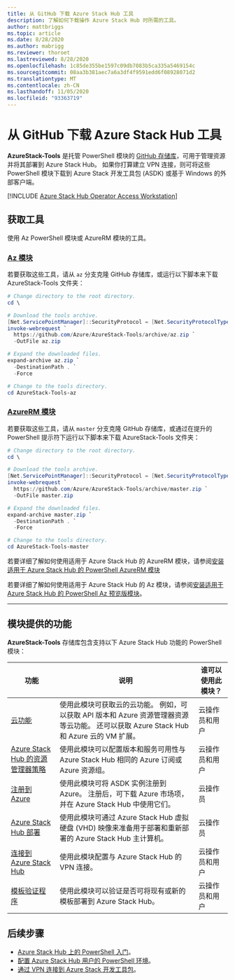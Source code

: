```yaml
---
title: 从 GitHub 下载 Azure Stack Hub 工具
description: 了解如何下载操作 Azure Stack Hub 时所需的工具。
author: mattbriggs
ms.topic: article
ms.date: 8/28/2020
ms.author: mabrigg
ms.reviewer: thoroet
ms.lastreviewed: 8/28/2020
ms.openlocfilehash: 1c85de355be1597c09db7083b5ca335a5469154c
ms.sourcegitcommit: 08aa3b381aec7a6a3df4f9591edd6f08928071d2
ms.translationtype: MT
ms.contentlocale: zh-CN
ms.lasthandoff: 11/05/2020
ms.locfileid: "93363719"
---
```

# <a name="download-azure-stack-hub-tools-from-github"></a>从 GitHub 下载 Azure Stack Hub 工具

**AzureStack-Tools** 是托管 PowerShell 模块的 [GitHub 存储库](https://github.com/Azure/AzureStack-Tools)，可用于管理资源并将其部署到 Azure Stack Hub。 如果你打算建立 VPN 连接，则可将这些 PowerShell 模块下载到 Azure Stack 开发工具包 (ASDK) 或基于 Windows 的外部客户端。 

[!INCLUDE [Azure Stack Hub Operator Access Workstation](../includes/operator-note-owa.md)]

## <a name="get-the-tools"></a>获取工具

使用 Az PowerShell 模块或 AzureRM 模块的工具。

### <a name="az-modules"></a>[Az 模块](#tab/az)

若要获取这些工具，请从 `az` 分支克隆 GitHub 存储库，或运行以下脚本来下载 AzureStack-Tools 文件夹：

```powershell
# Change directory to the root directory.
cd \

# Download the tools archive.
[Net.ServicePointManager]::SecurityProtocol = [Net.SecurityProtocolType]::Tls12 
invoke-webrequest `
  https://github.com/Azure/AzureStack-Tools/archive/az.zip `
  -OutFile az.zip

# Expand the downloaded files.
expand-archive az.zip `
  -DestinationPath . `
  -Force

# Change to the tools directory.
cd AzureStack-Tools-az

```
### <a name="azurerm-modules"></a>[AzureRM 模块](#tab/azurerm)

若要获取这些工具，请从 `master` 分支克隆 GitHub 存储库，或通过在提升的 PowerShell 提示符下运行以下脚本来下载 AzureStack-Tools 文件夹：

```powershell
# Change directory to the root directory.
cd \

# Download the tools archive.
[Net.ServicePointManager]::SecurityProtocol = [Net.SecurityProtocolType]::Tls12
invoke-webrequest `
  https://github.com/Azure/AzureStack-Tools/archive/master.zip `
  -OutFile master.zip

# Expand the downloaded files.
expand-archive master.zip `
  -DestinationPath . `
  -Force

# Change to the tools directory.
cd AzureStack-Tools-master

```
若要详细了解如何使用适用于 Azure Stack Hub 的 AzureRM 模块，请参阅[安装适用于 Azure Stack Hub 的 PowerShell AzureRM 模块](azure-stack-powershell-install.md)



若要详细了解如何使用适用于 Azure Stack Hub 的 Az 模块，请参阅[安装适用于 Azure Stack Hub 的 PowerShell Az 预览版模块](powershell-install-az-module.md)。

---

## <a name="functionality-provided-by-the-modules"></a>模块提供的功能

**AzureStack-Tools** 存储库包含支持以下 Azure Stack Hub 功能的 PowerShell 模块：  

| 功能 | 说明 | 谁可以使用此模块？ |
| --- | --- | --- |
| [云功能](../user/azure-stack-validate-templates.md) | 使用此模块可获取云的云功能。 例如，可以获取 API 版本和 Azure 资源管理器资源等云功能。 还可以获取 Azure Stack Hub 和 Azure 云的 VM 扩展。 | 云操作员和用户 |
| [Azure Stack Hub 的资源管理器策略](../user/azure-stack-policy-module.md) | 使用此模块可以配置版本和服务可用性与 Azure Stack Hub 相同的 Azure 订阅或 Azure 资源组。 | 云操作员和用户 |
| [注册到 Azure](azure-stack-registration.md ) | 使用此模块可将 ASDK 实例注册到 Azure。 注册后，可下载 Azure 市场项，并在 Azure Stack Hub 中使用它们。 | 云操作员 |
| [Azure Stack Hub 部署](../asdk/asdk-install.md) | 使用此模块可通过 Azure Stack Hub 虚拟硬盘 (VHD) 映像来准备用于部署和重新部署的 Azure Stack Hub 主计算机。 | 云操作员|
| [连接到 Azure Stack Hub](azure-stack-powershell-install.md) | 使用此模块配置与 Azure Stack Hub 的 VPN 连接。 | 云操作员和用户 |
| [模板验证程序](../user/azure-stack-validate-templates.md) | 使用此模块可以验证是否可将现有或新的模板部署到 Azure Stack Hub。 | 云操作员和用户|

## <a name="next-steps"></a>后续步骤

- [Azure Stack Hub 上的 PowerShell 入门](../user/azure-stack-powershell-overview.md)。
- [配置 Azure Stack Hub 用户的 PowerShell 环境](../user/azure-stack-powershell-configure-user.md)。
- [通过 VPN 连接到 Azure Stack 开发工具包](../asdk/asdk-connect.md)。
